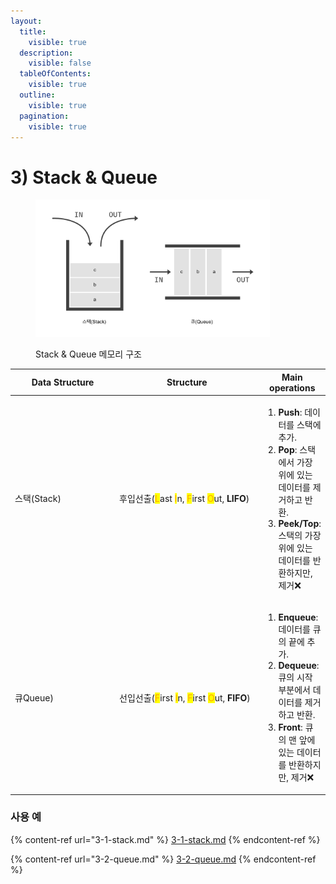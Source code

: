 ```yaml
---
layout:
  title:
    visible: true
  description:
    visible: false
  tableOfContents:
    visible: true
  outline:
    visible: true
  pagination:
    visible: true
---
```


# 3) Stack & Queue

<div align="left">

<figure><img src="../../../.gitbook/assets/img.png" alt="" width="375"><figcaption><p>Stack &#x26; Queue 메모리 구조</p></figcaption></figure>

</div>

<table><thead><tr><th width="161">Data Structure</th><th width="230">Structure</th><th>Main operations</th></tr></thead><tbody><tr><td>스택(Stack)</td><td>후입선출(<mark style="color:orange;">L</mark>ast <mark style="color:orange;">I</mark>n, <mark style="color:orange;">F</mark>irst <mark style="color:orange;">O</mark>ut, <strong>LIFO</strong>)</td><td><p></p><ol><li><strong>Push</strong>: 데이터를 스택에 추가.</li><li><strong>Pop</strong>: 스택에서 가장 위에 있는 데이터를 제거하고 반환.</li><li><strong>Peek/Top</strong>: 스택의 가장 위에 있는 데이터를 반환하지만, 제거❌</li></ol></td></tr><tr><td>큐Queue)</td><td>선입선출(<mark style="color:orange;">F</mark>irst <mark style="color:orange;">I</mark>n, <mark style="color:orange;">F</mark>irst <mark style="color:orange;">O</mark>ut, <strong>FIFO</strong>)</td><td><p></p><ol><li><strong>Enqueue</strong>: 데이터를 큐의 끝에 추가.</li><li><strong>Dequeue</strong>: 큐의 시작 부분에서 데이터를 제거하고 반환.</li><li><strong>Front</strong>: 큐의 맨 앞에 있는 데이터를 반환하지만, 제거❌</li></ol></td></tr></tbody></table>



### 사용 예

{% content-ref url="3-1-stack.md" %}
[3-1-stack.md](3-1-stack.md)
{% endcontent-ref %}

{% content-ref url="3-2-queue.md" %}
[3-2-queue.md](3-2-queue.md)
{% endcontent-ref %}
